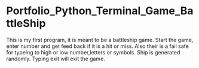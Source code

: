 # Portfolio_Python_Terminal_Game_BattleShip

This is my first program, it is meant to be a battleship game.
Start the game, enter number and get feed back if it is a hit or miss.
Also their is a fail safe for typeing to high or low number,letters or symbols.
Ship is generated randomly. 
Typing exit will exit the game.
